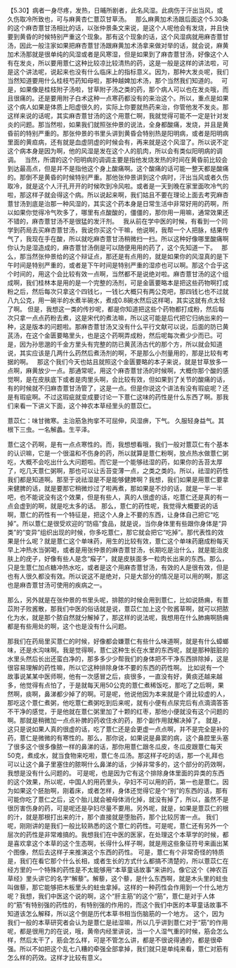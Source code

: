 【5.30】病者一身尽疼，发热，日晡所剧者，此名风湿。此病伤于汗出当风，或久伤取冷所致也，可与麻黄杏仁薏苡甘草汤。
 
那么麻黄加术汤跟后面这个5.30条的这个麻杏薏甘汤相比的话，以张仲景条文来说，是这个人呢他会有发烧，并且快要到黄昏的时候特别严重这个现象。那有这个现象的话，这个风湿病就用麻杏薏甘汤，因此一般注家如果把麻杏薏甘汤跟麻黄加术汤拿来做对举的话，就会说，麻黄加术汤那就是很单纯的风湿或者是风寒湿，但是如果到了麻杏薏甘汤，好像这个人有在发炎，所以要用薏仁这种比较凉比较清热的药，这是一般是这样的讲法啦，可是这个讲法呢，说起来也没有什么临床上的指标意义。因为，那种大发炎呢，我们当然知道要用什么桂枝芍药知母啦，那种越婢加术汤，那个当然我们知道的。
 
可是，如果像是桂枝附子汤啦，甘草附子汤之类的药，那个病人可以也在发炎哦，而且很痛的。还是要用附子白术这种一点寒药都没有的来治这个。所以，重点是如果这个病人如果是体质上阳虚很久的，实际上你要就热药来治，你管他发不发炎。那这样来说的话呢，其实麻杏薏甘汤的这个用薏仁啊，我就觉得可能不一定是针对发炎的问题。那当然啦，如果我们就照张仲景的说法，全身都酸痛，发烧，并且是黄昏前的特别严重的。那张仲景的书里头讲到黄昏会特别热是阳明病，或者是阳明病里面的黄疸病，还有就是血虚阴虚的时候会有，再来就是这个风湿了。所以说不定这个病本身是因为啊，他的风湿是发在这个人的肌肉，所以会有类似阳明病的调调。
 
当然，所谓的这个阳明病的调调主要是指他发烧发热的时间在黄昏前比较会到达最高点，但是并不是指他这个身上酸痛啊。这个酸痛的话可能一整天都是酸痛的。那倒不是黄昏的时候特别严重。那他张仲景讲到这个病时，汗出当风或者久伤取冷，就是这个人汗孔开开的时候吹到冷风啦。或者是一天到晚在家里面吹冷气的啦，那这样子就会得这个病。所以说起来啊，我们姑且不要在理论上面去考究麻杏薏甘汤到底是治那一种风湿的，其实这个药本身是日常生活中非常好用的药啊，所以如果你觉得冷气吹多了，哪里有点酸酸的，僵僵的，那你用一用嘛，通常效果还不错的，麻杏薏甘汤不是很猛的发汗剂。
 
我从前在学中医的时候，有看到一个同学到药局去买麻杏薏甘汤，我说你买这个干嘛，他说啊，我帮一个人把脉，结果传气了，我现在手在酸，所以就吃麻杏薏甘汤稍微扫一扫。所以这种好像哪里酸痛啊你认为是湿造成的，麻杏薏甘汤倒是可以随便用用的药了，这个先知道一下。
 
那么，那当然张仲景给的这个辩证点，那还是有点用的，就是如果你的风湿真的是下午时间是特别严重的，或者是下午时间是特别严重的湿疹也可以啊。那这个合乎这个时间的，用这个会比较有效一点啊，当然都不是说绝对啦。麻杏薏甘汤的这个组成啊，我们桂林本是用的是一个完整的汤剂，可是金匮要略本是把这些药物啊打成粉之后，然后每次只拿这个四钱匕，一钱匕大概只有两公克吧，那四钱匕也不过就八九公克，用一碗半的水煮半碗水，煮成0.8碗水然后这样喝，其实这就有点太轻了啊。
但是，我想这一类的传抄呢，都是你知道把这些个药物都打成粉，然后每次只拿一点点药粉去煮，这是宋代的煮法嘛，所以这可能是后代把它归纳出来的一种，这是版本的问题啦。那麻杏薏甘汤又没有什么平行文献可以说，后面的防已黄芪汤，在这个金匮要略里头，也是这个药啊弄成粉，然后呢每次煮少少而已。可是，因为孙思邈的千金方里头有完整的防已黄芪汤古代的那个方，所以就会知道说，其实应该是几两什么药然后煮汤剂的啊，不是那么小剂量用的，那是比较有考据的啊。
 
那这个我们今天也姑且就照这个金匮要略的本子来说，就是甘草放多一点啊，麻黄放少一点。那通常呢，用这个麻杏薏甘汤的时候啊，大概你那个酸的感觉啊，是在皮肤底下或者是肉里头啊，会比较有效，但如果到了关节的酸痛的话，有的时候就不归麻杏薏甘汤管了，这是一点。但是你说这个讲法有没有瑕疵呢？还是有瑕疵啊。不过这瑕疵就变成要讨论一下薏仁这味的药性是什么东西了啊。那我们来看一下讲义下面，这个神农本草经里头的薏苡仁。

薏苡仁：味甘微寒。主治筋急拘挛不可屈伸，风湿痹，下气。 久服轻身益气。其根下三虫。一名解蠡。生平泽。

薏仁这个药啊，是有一点点寒性的。而，我想想看哦，我们一般对薏苡仁有个基本的认识嘛，它是一个很温和不伤身的药，所以就算是薏仁粉啊，放点热水做薏仁粥吃，大概不会吃出什么大问题啦。而它是一个能够祛湿的药，如果你的舌苔太厚了，吃几天薏仁粥啊，那也可以让舌苔变薄一点，之类之类的。所以，祛湿的药性我们都是知道啊。那至于说祛湿是不是能够健脾啊？我想，我们如果是用薏仁要拿来健脾的话，就是要那它稍微炒过了啦再煮，那如果是不炒的话，就是一半一半吧，也不能说没有这个效果，但是有些人，真的人很虚的话，吃薏仁还是真的有一点会虚到的啊，就是吃太多的话。
那么，薏仁的药性呢，我觉得大概要说的话啊，薏仁的药性有一个特征是，把这个人身上不要的东西，让身体自己把它“吃掉”。所以薏仁是很受欢迎的“防癌”食品，就是说，当你身体里有些跟你身体是“异类”的“变异”组织出现的时候，你多吃薏仁，那它就会把它“吃掉”。那代表性的效果是什么呢？就是薏仁这个单味药，用生的比较有效，薏仁这个单味药磨成粉每天早上冲热水当粥喝，或者是用张仲景的麻杏薏甘汤，长期吃是治什么，就是能治皮肤上的疣子，好像有些人是念“瘊子”，就是皮肤面多一粒肉长出来的东西。那么，只是生薏仁加点糖冲热水吃，或者是这个用麻杏薏甘汤，有效的人是很有效，但是也有人很久都没有效。所以说这不是绝对，只是大部分的情况是可以用的啊，那这也是麻杏薏甘汤可使用的疾病之一。

那么，另外就是在张仲景的书里头呢，排脓的时候会用到薏仁，比如说肠痈，有薏苡附子败酱散，那我们中医的俗话就是说，薏苡仁加上这个败酱草啊，就可以把脓化为水，就是那个脓自然就分解掉了，那这样的说法呢，我想用在什么肺痈啊肠痈都是有些用处的啊，这个也是没有什么问题。

那我们在药局里买薏仁的时候，好像都会嫌薏仁有些什么味道啊，就是有什么蟑螂味，还是水沟味啊。我是觉得啊，薏仁这种生长在水里的东西呢，就是那种脏脏的水里头然后长出还蛮白净的，那多多少少帮我们的身体把不干净东西排除掉，这是很容易理解的药性嘛，所以它这种排除身体不要的东西的药性啊。
比如说有一个故事说某某中医师啊，他有一次感冒之后，痰很多，一直没有好，黄痰还越来越多，他觉得有点怕了，于是就每天用50公克的薏仁煮稀饭吃，那吃了之后啊，果然啊，痰啊，鼻涕都少掉了的啊。可是呢，他说他因为本来就是个肾比较虚的人，那吃这个薏仁煮粥，他吃薏仁煮粥吃到后来呢，就有小便有点尿完后有点滴滴答答不干净的感觉，于是他就在薏仁粥里加了十颗的红枣，那他小便就没有这个问题的啊。那就是稍微加一点点补脾的药收住水的药，那个副作用就解决掉了。
就是，这只是说如果人真的很虚的话，吃了薏仁还是会更虚一点点啊，并不是完全是补的药，薏仁是微微的有寒性的。那么，那你说，如果说是鼻窦的病，这个鼻腔里头塞了很多这个很多像脓一样的鼻涕的话，那你用薏仁跟冬瓜皮，冬瓜皮跟薏仁每天50克，煮成水，就当食物来吃啦，薏仁冬瓜汤。那这样子吃的话，那一个礼拜也可以让这个鼻子里塞住的脓啊什么鼻涕的话，少掉非常多的，这个部分的药效啊，我想是没有什么问题的。
可是呢，也是因为它有这个排除身体里面的异类的东西的这个效果，所以呢，中国人的用药里头，孕妇不可以用的药，第一也是薏仁。因为如果这个胚胎啊，刚着床，或者怎样，身体还觉得它是个“别”的东西的话，那有可能你吃了薏仁之后，这个胎儿就会被母体消化掉，就没有掉了，所以，虽然不是很厉害伤身的药，可是呢还是孕妇尽量不要用。另外呢，就是，如果是薏苡仁的根的汁，就是那根打出来的汁，那个直接就是堕胎药，那个比较厉害一点。
我们呢，刚刚讲的是我们一般比较熟悉的这个薏仁的药性。可是呢，薏仁还有另外一个层次的药性是非常难搞的。我想我们在中医的医家，在处理这个本草学的时候，都是喜欢拿这个本草的这个生态啊，长得什么样子啊，就是用这些象征符号来画出某个图像，然后去这样子来推演这个东西的药性。
可是，薏仁有个非常奇怪的特质是，我们在看它那个什么长相，或者生长的方式什么都搞不清楚的，所以薏苡仁在经方里的一个特殊的药性是不太能够用“本草童话故事”来讲的。像它这个《神农百草经》里头讲它的名字“解藜”。解藜，这个藜，是什么东西啊，就是木头里的蛀虫叫做藜，那它能够把木板里头的蛀虫拿掉。这样的一种药性会作用到一个什么地方呢？我想，我们中医这个说的啊，这个“肝主筋”的这个“筋”，薏仁是对于人体的“筋”有特别强的药性的，有特别强的作用的，而这个我们中医的本草童话故事不知道该怎么解释，所以这个倒是历代本草书相当伤脑筋的一个地方。
这个，因为我们一般的本草研究者会认为是薏仁是祛湿嘛，所以几乎讲到薏仁对于“筋”的作用呢，都是很用力的在说，哦，黄帝内经里讲说，当一个人湿气重的时候，筋会怎么样，然后太干了，筋会怎么样，可是不管怎么讲，都是不很说得通的，都是很牵强。所以不如把这个乱七八糟的牵强全部拿掉，我们就只是单纯来看，薏仁对筋有怎么样的药效。这样才比较有意义。
